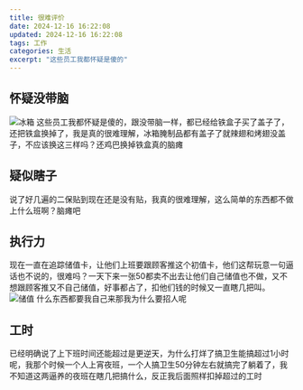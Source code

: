 ```yaml
---
title: 很难评价
date: 2024-12-16 16:22:08
updated: 2024-12-16 16:22:08
tags: 工作
categories: 生活
excerpt: "这些员工我都怀疑是傻的"
---
```

## 怀疑没带脑
![冰箱](images\冰箱.jpg)
这些员工我都怀疑是傻的，跟没带脑一样，都已经给铁盒子买了盖子了，还把铁盒换掉了，我是真的很难理解，冰箱腌制品都有盖子了就辣翅和烤翅没盖子，不应该换这三样吗？还鸡巴换掉铁盒真的脑瘫
## 疑似瞎子
说了好几遍的二保贴到现在还是没有贴，我真的很难理解，这么简单的东西都不做上什么班啊？脑瘫吧
## 执行力
现在一直在追踪储值卡，让他们上班要跟顾客推这个初值卡，他们这帮玩意一句逼话也不说的，很难吗？一天下来一张50都卖不出去让他们自己储值也不做，又不想跟顾客推又不自己储值，好事都占了，扣他们钱的时候又一直瞎几把叫。
![储值](images\储值.jpg)
什么东西都要我自己来那我为什么要招人呢
## 工时 
已经明确说了上下班时间还能超过是更逆天，为什么打烊了搞卫生能搞超过1小时呢，我那个时候一个人上宵夜班，一个人搞卫生50分钟左右就搞完了躺着了，我不知道这两逼养的夜班在瞎几把搞什么，反正我后面照样扣掉超过的工时